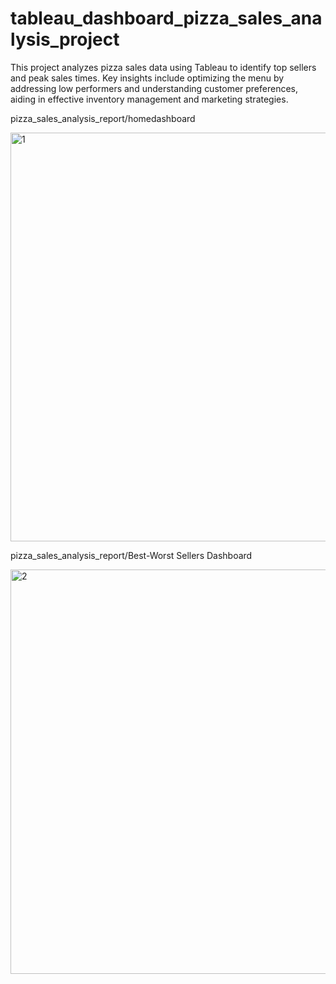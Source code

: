 # tableau_dashboard_pizza_sales_analysis_project
This project analyzes pizza sales data using Tableau to identify top sellers and peak sales times. Key insights include optimizing the menu by addressing low performers and understanding customer preferences, aiding in effective inventory management and marketing strategies.


pizza_sales_analysis_report/homedashboard

<img width="654" alt="1" src="https://github.com/user-attachments/assets/8ac860d8-aa7e-4e55-9150-f01ccdfd4bd9">


pizza_sales_analysis_report/Best-Worst Sellers Dashboard

<img width="647" alt="2" src="https://github.com/user-attachments/assets/2e4d7b7e-0688-4b54-b190-103f49f82a63">



